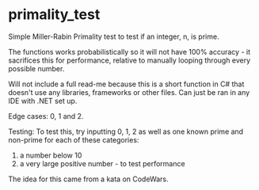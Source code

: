 # primality_test
Simple Miller-Rabin Primality test to test if an integer, n, is prime. 

The functions works probabilistically so it will not have 100% accuracy - it sacrifices this for performance, relative to manually looping through every possible number.

Will not include a full read-me because this is a short function in C# that doesn't use any libraries, frameworks or other files. Can just be ran in any IDE with .NET set up. 

Edge cases: 
0, 1 and 2. 

Testing: 
To test this, try inputting 0, 1, 2 as well as one known prime and non-prime for each of these categories:
  1. a number below 10
  2. a very large positive number - to test performance

The idea for this came from a kata on CodeWars.
